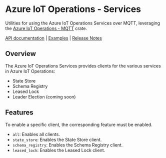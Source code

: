 # Azure IoT Operations - Services

Utilities for using the Azure IoT Operations Services over MQTT, leveraging the [Azure IoT Operations - MQTT](../azure_iot_operations_mqtt/) crate.
 
[API documentation](https://azure.github.io/iot-operations-sdks/rust/azure_iot_operations_services) |
[Examples](examples) |
[Release Notes](https://github.com/Azure/iot-operations-sdks/releases?q=rust%2Fservices&expanded=true)
 
## Overview
 
The Azure IoT Operations Services provides clients for the various services in Azure IoT Operations:
 
- State Store
- Schema Registry
- Leased Lock
- Leader Election (coming soon)

## Features

To enable a specific client, the corresponding feature must be enabled.
- `all`: Enables all clients.
- `state_store`: Enables the State Store client.
- `schema_registry`: Enables the Schema Registry client.
- `leased_lock`: Enables the Leased Lock client.
